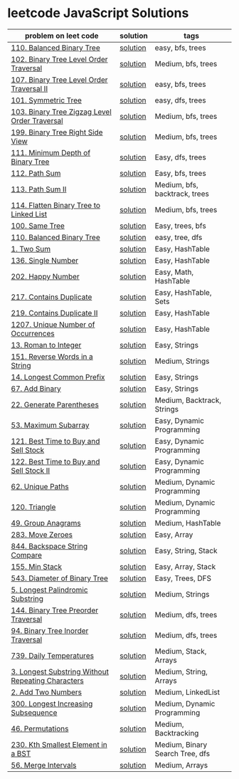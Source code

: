# leetcode JavaScript Solutions


|  problem on leet code |solution   | tags  | 
|---|---|---|
| [110. Balanced Binary Tree](https://leetcode.com/problems/balanced-binary-tree/) | [solution](./BreadthFirstSearch/BalancedBinaryTree.js)  | easy, bfs, trees  | 
| [102. Binary Tree Level Order Traversal](https://leetcode.com/problems/binary-tree-level-order-traversal/) | [solution](./BreadthFirstSearch/BinaryTreeLevelOrderTraversal.js)  |  Medium, bfs, trees |  
| [107. Binary Tree Level Order Traversal II](https://leetcode.com/problems/binary-tree-level-order-traversal-ii/) | [solution](./BreadthFirstSearch/BinaryTreeLevelOrderTraversalTwo.js) | easy, bfs, trees  | 
|  [101. Symmetric Tree](https://leetcode.com/problems/symmetric-tree/) | [solution](BreadthFirstSearch/SymmetricTree.js) | easy, dfs, trees | 
| [103. Binary Tree Zigzag Level Order Traversal](https://leetcode.com/problems/binary-tree-zigzag-level-order-traversal/)  |  [solution](BreadthFirstSearch/BinaryTreeZigzagLevelOrderTraversal.js)  | Medium, bfs, trees | 
| [199. Binary Tree Right Side View](https://leetcode.com/problems/binary-tree-right-side-view/)  | [solution](./BreadthFirstSearch/BinaryTreeRightSideView.js)  |  Medium, bfs, trees | 
| [111. Minimum Depth of Binary Tree](https://leetcode.com/problems/minimum-depth-of-binary-tree/) | [solution](./DepthFirstSearch/MinimumDepthOfBinaryTree.js)  |  Easy, dfs, trees |  
|  [112. Path Sum](https://leetcode.com/problems/path-sum/) |  [solution](./DepthFirstSearch/Pathsum.js) | Easy, bfs, trees  |
| [113. Path Sum II](https://leetcode.com/problems/path-sum-ii/) | [solution](./DepthFirstSearch/PathSumTwo.js) | Medium, bfs, backtrack, trees | 
| [114. Flatten Binary Tree to Linked List](https://leetcode.com/problems/flatten-binary-tree-to-linked-list/) |   [solution](./DepthFirstSearch/FlattenBinaryTreetoLinkedList.js) | Medium, bfs, trees |
| [100. Same Tree](https://leetcode.com/problems/same-tree/)  | [solution](./DepthFirstSearch/sametree.js) |  Easy, trees, bfs | 
| [110. Balanced Binary Tree](https://leetcode.com/problems/balanced-binary-tree/)  | [solution](./DepthFirstSearch/BalancedBinaryTree.js)  | easy, tree, dfs  |
|  [1. Two Sum](https://leetcode.com/problems/two-sum/) | [solution](./HashTable/TwoSum.js) |  Easy, HashTable |  
| [136. Single Number](https://leetcode.com/problems/single-number/) | [solution](./HashTable/SingleNumber.js) |  Easy, HashTable | 
|  [202. Happy Number](https://leetcode.com/problems/happy-number/) | [solution](./HashTable/HappyNumber.js)  | Easy, Math, HashTable  | 
| [217. Contains Duplicate](https://leetcode.com/problems/contains-duplicate/) | [solution](./HashTable/ContainsDuplicate.js) | Easy, HashTable, Sets |
| [219. Contains Duplicate II](https://leetcode.com/problems/contains-duplicate-ii/) | [solution](./HashTable/ContainsDuplicateTwo.js) | Easy, HashTable  |  
| [1207. Unique Number of Occurrences](https://leetcode.com/problems/unique-number-of-occurrences/) | [solution](./HashTable/UniqueNumberOfOccurrences.js) |  Easy, HashTable |
| [13. Roman to Integer](https://leetcode.com/problems/roman-to-integer/)  |  [solution](./Strings/romanToInt.js) |    Easy, Strings |  
| [151. Reverse Words in a String](https://leetcode.com/problems/reverse-words-in-a-string/) | [solution](Strings/reverseWords.js) | Medium, Strings  | 
| [14. Longest Common Prefix](https://leetcode.com/problems/longest-common-prefix/) | [solution](./Strings/longestCommonPrefix.js) | Easy, Strings |
| [67. Add Binary](https://leetcode.com/problems/add-binary/) | [solution](./Strings/addBinary.js) | Easy, Strings  |
| [22. Generate Parentheses](https://leetcode.com/problems/generate-parentheses/) | [solution](./Strings/generateString.js) | Medium, Backtrack, Strings  |   
| [53. Maximum Subarray](https://leetcode.com/problems/maximum-subarray/) | [solution](./DynamicProgramming/MaximumSubarray.js)  | Easy, Dynamic Programming |   
| [121. Best Time to Buy and Sell Stock](https://leetcode.com/problems/best-time-to-buy-and-sell-stock) | [solution](./DynamicProgramming/BestTimeBuyandSellStock.js)  | Easy, Dynamic Programming |   
| [122. Best Time to Buy and Sell Stock II](https://leetcode.com/problems/best-time-to-buy-and-sell-stock-ii/) | [solution](./DynamicProgramming/BestTimeBuyandSellStocktwo.js)  | Easy, Dynamic Programming  |   
| [62. Unique Paths](https://leetcode.com/problems/unique-paths/) | [solution](./DynamicProgramming/UniquePaths.js) | Medium, Dynamic Programming |
| [120. Triangle](https://leetcode.com/problems/triangle/) | [solution](./DynamicProgramming/Triangle.js) | Medium, Dynamic Programming |
| [49. Group Anagrams](https://leetcode.com/problems/group-anagrams/) | [solution](./HashTable/GroupAnagrams.js) | Medium, HashTable |
| [283. Move Zeroes](https://leetcode.com/problems/move-zeroes/) | [solution](./Arrays/MoveZeros.js) | Easy, Array |
| [844. Backspace String Compare](https://leetcode.com/problems/backspace-string-compare/)| [solution](./Strings/backspaceStringCompare.js) | Easy, String, Stack|
| [155. Min Stack](https://leetcode.com/problems/min-stack/) | [solution](./Arrays/minSack.js) | Easy, Array, Stack|
| [543. Diameter of Binary Tree](https://leetcode.com/problems/diameter-of-binary-tree/) | [solution](./DepthFirstSearch/DiameterOfBinaryTree.js) | Easy, Trees, DFS|
| [5. Longest Palindromic Substring](https://leetcode.com/problems/longest-palindromic-substring/) | [solution](./Strings/LongestPalindromicSubstring.js) | Medium, Strings |
| [144. Binary Tree Preorder Traversal](https://leetcode.com/problems/binary-tree-preorder-traversal/) | [solution](./DepthFirstSearch/BinaryTreePreorderTraversal.js) | Medium, dfs, trees |
| [94. Binary Tree Inorder Traversal](https://leetcode.com/problems/binary-tree-inorder-traversal/) | [solution](./DepthFirstSearch/BinaryTreeInorderTraversal.js) | Medium, dfs, trees |
|  [739. Daily Temperatures](https://leetcode.com/problems/daily-temperatures/) | [solution](./Arrays/DailyTemperatures.js) | Medium, Stack, Arrays |
| [3. Longest Substring Without Repeating Characters](https://leetcode.com/problems/longest-substring-without-repeating-characters/) | [solution](./Strings/longestSubstringWithoutRepeatingCharacters.js) | Medium, String, Arrays |
| [2. Add Two Numbers](https://leetcode.com/problems/add-two-numbers/) | [solution](./LinkedList/addTwoNumbers.js) | Medium, LinkedList |
| [300. Longest Increasing Subsequence](https://leetcode.com/problems/longest-increasing-subsequence/) | [solution](./DynamicProgramming/longestIncreasingSubsequence.js) | Medium, Dynamic Programming |
| [46. Permutations](https://leetcode.com/problems/permutations/) | [solution](./Backtracking/permutations.js) | Medium, Backtracking |
| [230. Kth Smallest Element in a BST](https://leetcode.com/problems/kth-smallest-element-in-a-bst/) | [solution](./DepthFirstSearch/kthSmallestElementinaBST.js) | Medium, Binary Search Tree, dfs |
| [56. Merge Intervals](https://leetcode.com/problems/merge-intervals/)| [solution](./Arrays/mergeIntervals.js) | Medium, Arrays |
